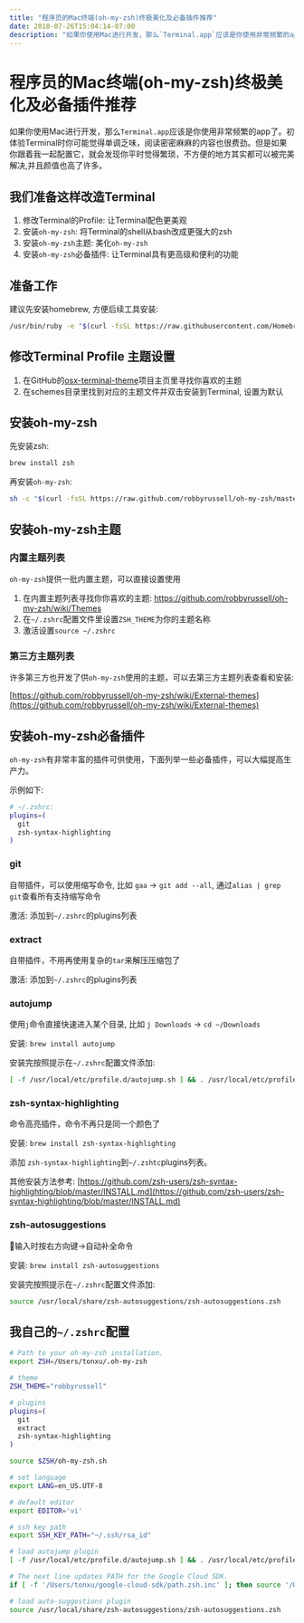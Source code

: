 ```yaml
---
title: "程序员的Mac终端(oh-my-zsh)终极美化及必备插件推荐"
date: 2018-07-26T15:04:14-07:00
description: "如果你使用Mac进行开发，那么`Terminal.app`应该是你使用非常频繁的app了。初体验Terminal时你可能觉得单调乏味，阅读密密麻麻的内容也很费劲。但是如果你跟着我一起配置它，就会发现你平时觉得繁琐，不方便的地方其实都可以被完美解决,并且颜值也高了许多。"
---
```


# 程序员的Mac终端(oh-my-zsh)终极美化及必备插件推荐

如果你使用Mac进行开发，那么`Terminal.app`应该是你使用非常频繁的app了。初体验Terminal时你可能觉得单调乏味，阅读密密麻麻的内容也很费劲。但是如果你跟着我一起配置它，就会发现你平时觉得繁琐，不方便的地方其实都可以被完美解决,并且颜值也高了许多。

## 我们准备这样改造Terminal

1. 修改Terminal的Profile: 让Terminal配色更美观
2. 安装`oh-my-zsh`: 将Terminal的shell从bash改成更强大的zsh
3. 安装`oh-my-zsh`主题: 美化`oh-my-zsh`
4. 安装`oh-my-zsh`必备插件: 让Terminal具有更高级和便利的功能

## 准备工作

建议先安装homebrew, 方便后续工具安装:

```sh
/usr/bin/ruby -e "$(curl -fsSL https://raw.githubusercontent.com/Homebrew/install/master/install)"
```

## 修改Terminal Profile 主题设置

1. 在GitHub的[osx-terminal-theme](https://github.com/lysyi3m/osx-terminal-themes)项目主页里寻找你喜欢的主题
2. 在schemes目录里找到对应的主题文件并双击安装到Terminal, 设置为默认

## 安装oh-my-zsh

先安装zsh:

```sh
brew install zsh
```

再安装`oh-my-zsh`:

```sh
sh -c "$(curl -fsSL https://raw.github.com/robbyrussell/oh-my-zsh/master/tools/install.sh)"
```

## 安装oh-my-zsh主题

### 内置主题列表

`oh-my-zsh`提供一批内置主题，可以直接设置使用

1. 在内置主题列表寻找你你喜欢的主题: https://github.com/robbyrussell/oh-my-zsh/wiki/Themes
2. 在`~/.zshrc`配置文件里设置`ZSH_THEME`为你的主题名称
3. 激活设置`source ~/.zshrc`

### 第三方主题列表

许多第三方也开发了供`oh-my-zsh`使用的主题，可以去第三方主题列表查看和安装:

[https://github.com/robbyrussell/oh-my-zsh/wiki/External-themes](https://github.com/robbyrussell/oh-my-zsh/wiki/External-themes)

## 安装oh-my-zsh必备插件

`oh-my-zsh`有非常丰富的插件可供使用，下面列举一些必备插件，可以大幅提高生产力。

示例如下:

```sh
# ~/.zshrc:
plugins=(
  git
  zsh-syntax-highlighting
)
```

### git

自带插件，可以使用缩写命令, 比如 `gaa` -> `git add --all`, 通过`alias | grep git`查看所有支持缩写命令

激活: 添加到`~/.zshrc`的plugins列表

### extract

自带插件，不用再使用复杂的`tar`来解压压缩包了

激活: 添加到`~/.zshrc`的plugins列表

### autojump

使用`j`命令直接快速进入某个目录, 比如 `j Downloads` -> `cd ~/Downloads`

安装: `brew install autojump`

安装完按照提示在`~/.zshrc`配置文件添加:

```sh
[ -f /usr/local/etc/profile.d/autojump.sh ] && . /usr/local/etc/profile.d/autojump.sh
```

### zsh-syntax-highlighting

命令高亮插件，命令不再只是同一个颜色了

安装: `brew install zsh-syntax-highlighting`

添加 `zsh-syntax-highlighting`到`~/.zshtc`plugins列表。

其他安装方法参考: [https://github.com/zsh-users/zsh-syntax-highlighting/blob/master/INSTALL.md](https://github.com/zsh-users/zsh-syntax-highlighting/blob/master/INSTALL.md)

### zsh-autosuggestions

输入时按右方向键→自动补全命令

安装: `brew install zsh-autosuggestions`

安装完按照提示在`~/.zshrc`配置文件添加:

```sh
source /usr/local/share/zsh-autosuggestions/zsh-autosuggestions.zsh
```

## 我自己的`~/.zshrc`配置

```sh
# Path to your oh-my-zsh installation.
export ZSH=/Users/tonxu/.oh-my-zsh

# theme
ZSH_THEME="robbyrussell"

# plugins
plugins=(
  git
  extract
  zsh-syntax-highlighting
)

source $ZSH/oh-my-zsh.sh

# set language
export LANG=en_US.UTF-8

# default editor
export EDITOR='vi'

# ssh key path
export SSH_KEY_PATH="~/.ssh/rsa_id"

# load autojump plugin
[ -f /usr/local/etc/profile.d/autojump.sh ] && . /usr/local/etc/profile.d/autojump.sh

# The next line updates PATH for the Google Cloud SDK.
if [ -f '/Users/tonxu/google-cloud-sdk/path.zsh.inc' ]; then source '/Users/tonxu/google-cloud-sdk/path.zsh.inc'; fi

# load auto-suggestions plugin
source /usr/local/share/zsh-autosuggestions/zsh-autosuggestions.zsh
```